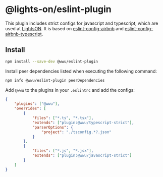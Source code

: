 # @lights-on/eslint-plugin

This plugin includes strict configs for javascript and typescript, which are used at [LightsON](https://lights-on.io/). It is based on [eslint-config-airbnb](https://www.npmjs.com/package/eslint-config-airbnb) and [eslint-config-airbnb-typescript](https://www.npmjs.com/package/eslint-config-airbnb-typescript).

## Install

```bash
npm install --save-dev @wwu/eslint-plugin
```

Install peer dependencies listed when executing the following command:

```bash
npm info @wwu/eslint-plugin peerDependencies
```

Add `@wwu` to the plugins in your `.eslintrc` and add the configs:

```json
{
	"plugins": ["@wwu"],
	"overrides": [
		{
			"files": ["*.ts", "*.tsx"],
			"extends": ["plugin:@wwu/typescript-strict"],
			"parserOptions": {
				"project": "./tsconfig.*?.json"
			}
		},
		{
			"files": ["*.js", "*.jsx"],
			"extends": ["plugin:@wwu/javascript-strict"]
		}
	]
}
```

